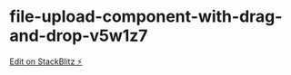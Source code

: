# file-upload-component-with-drag-and-drop-v5w1z7

[Edit on StackBlitz ⚡️](https://stackblitz.com/edit/file-upload-component-with-drag-and-drop-v5w1z7)